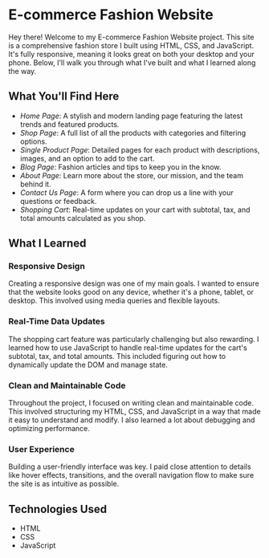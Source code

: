 # E-commerce Fashion Website

Hey there! Welcome to my E-commerce Fashion Website project. This site is a comprehensive fashion store I built using HTML, CSS, and JavaScript. It's fully responsive, meaning it looks great on both your desktop and your phone. Below, I'll walk you through what I've built and what I learned along the way.

## What You'll Find Here

- *Home Page*: A stylish and modern landing page featuring the latest trends and featured products.
- *Shop Page*: A full list of all the products with categories and filtering options.
- *Single Product Page*: Detailed pages for each product with descriptions, images, and an option to add to the cart.
- *Blog Page*: Fashion articles and tips to keep you in the know.
- *About Page*: Learn more about the store, our mission, and the team behind it.
- *Contact Us Page*: A form where you can drop us a line with your questions or feedback.
- *Shopping Cart*: Real-time updates on your cart with subtotal, tax, and total amounts calculated as you shop.

## What I Learned

### Responsive Design

Creating a responsive design was one of my main goals. I wanted to ensure that the website looks good on any device, whether it's a phone, tablet, or desktop. This involved using media queries and flexible layouts.

### Real-Time Data Updates

The shopping cart feature was particularly challenging but also rewarding. I learned how to use JavaScript to handle real-time updates for the cart's subtotal, tax, and total amounts. This included figuring out how to dynamically update the DOM and manage state.

### Clean and Maintainable Code

Throughout the project, I focused on writing clean and maintainable code. This involved structuring my HTML, CSS, and JavaScript in a way that made it easy to understand and modify. I also learned a lot about debugging and optimizing performance.

### User Experience

Building a user-friendly interface was key. I paid close attention to details like hover effects, transitions, and the overall navigation flow to make sure the site is as intuitive as possible.

## Technologies Used

- HTML
- CSS
- JavaScript
